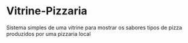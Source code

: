 # Vitrine-Pizzaria
Sistema simples de uma vitrine para mostrar os sabores tipos de pizza produzidos por uma pizzaria local
